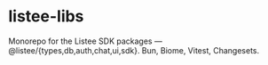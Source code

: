 # listee-libs
Monorepo for the Listee SDK packages — @listee/{types,db,auth,chat,ui,sdk}. Bun, Biome, Vitest, Changesets.
